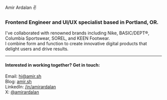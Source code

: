 Amir Ardalan ✌️

### Frontend Engineer and UI/UX specialist based in Portland, OR.  
I've collaborated with renowned brands including Nike, BASIC/DEPT®, Columbia Sportswear, SOREL, and KEEN Footwear.  
I combine form and function to create innovative digital products that delight users and drive results.  

----
#### Interested in working together? Get in touch:

Email: hi@amir.sh  
Blog: [amir.sh](https://amir.sh)  
LinkedIn: [/in/amirardalan](https://linkedin.com/in/amirardalan)  
X: [@amirardalan](https://x.com/amirardalan)  

<!---
amirardalan/amirardalan is a ✨ special ✨ repository because its `README.md` (this file) appears on your GitHub profile.
You can click the Preview link to take a look at your changes.
--->
